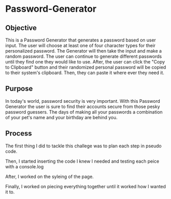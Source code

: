 # Password-Generator

## Objective

This is a Password Generator that generates a password based on user input. The user will choose at least one of four character types for their personalized password. The Generator will then take the input and make a random password. The user can continue to generate different passwords until they find one they would like to use. After, the user can click the "Copy to Clipboard" button and their randomized personal password will be copied to their system's clipboard. Then, they can paste it where ever they need it. 

## Purpose

In today's world, password security is very important. With this Password Generator the user is sure to find their accounts secure from those pesky password guessers. The days of making all your passwords a combination of your pet's name and your birthday are behind you. 

## Process

The first thing I did to tackle this challege was to plan each step in pseudo code. 

Then, I started inserting the code I knew I needed and testing each peice with a console.log

After, I worked on the syleing of the page.

Finally, I worked on piecing everything together until it worked how I wanted it to. 
